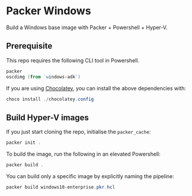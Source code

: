 # Packer Windows

Build a Windows base image with Packer + Powershell + Hyper-V.

## Prerequisite

This repo requires the following CLI tool in Powershell.

```powershell
packer
oscdimg (from `windows-adk`)
```

If you are using [Chocolatey](https://chocolatey.org/), you can install the above dependencies with:

```powershell
choco install ./chocolatey.config
```

## Build Hyper-V images

If you just start cloning the repo, initialise the `packer_cache`:

```powershell
packer init .
```

To build the image, run the following in an elevated Powershell:

```powershell
packer build .
```

You can build only a specific image by explicitly naming the pipeline:

```powershell
packer build windows10-enterprise.pkr.hcl
```
